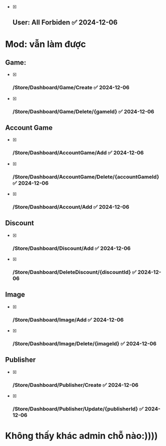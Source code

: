 - [x] ## User: All Forbiden ✅ 2024-12-06

# Mod: vẫn làm được

## Game:
- [x] ### /Store/Dashboard/Game/Create ✅ 2024-12-06
- [x] ### /Store/Dashboard/Game/Delete/{gameId} ✅ 2024-12-06

## Account Game

- [x] ### /Store/Dashboard/AccountGame/Add ✅ 2024-12-06
- [x] ### /Store/Dashboard/AccountGame/Delete/{accountGameId} ✅ 2024-12-06
- [x] ### /Store/Dashboard/Account/Add ✅ 2024-12-06

## Discount
- [x] ### /Store/Dashboard/Discount/Add ✅ 2024-12-06
- [x] ### /Store/Dashboard/DeleteDiscount/{discountId} ✅ 2024-12-06

## Image
- [x] ### /Store/Dashboard/Image/Add ✅ 2024-12-06
- [x] ### /Store/Dashboard/Image/Delete/{imageId} ✅ 2024-12-06

## Publisher
- [x] ### /Store/Dashboard/Publisher/Create ✅ 2024-12-06
- [x] ### /Store/Dashboard/Publisher/Update/{publisherId} ✅ 2024-12-06
# Không thấy khác admin chỗ nào:))))